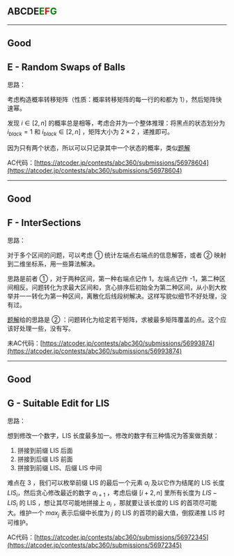 ## ABCDE<font color=green>E</font><font color=red>F</font><font color=green>G</font>

---

## Good

## E - Random Swaps of Balls

思路：

考虑构造概率转移矩阵（性质：概率转移矩阵的每一行的和都为 $1$），然后矩阵快速幂。

发现 $i\in [2, n]$ 的概率总是相等，考虑合并为一个整体推理：将黑点的状态划分为 $i_{black}=1$ 和 $i_{black} \in [2, n]$ ，矩阵大小为 $2\times 2$ ，递推即可。

因为只有两个状态，所以可以只记录其中一个状态的概率，类似[题解](https://www.luogu.com.cn/article/93gdvhiy) 

AC代码：[https://atcoder.jp/contests/abc360/submissions/56978604](https://atcoder.jp/contests/abc360/submissions/56978604)

---

## Good

## F - InterSections

思路：

对于多个区间的问题，可以考虑 ① 统计左端点右端点的信息解答，或者 ② 映射到二维坐标系，用一些算法解决。

思路是前者 ① ，对于两种区间，第一种右端点记作 1，左端点记作 -1，第二种区间相反。问题转化为求最大区间和，贪心排序后初始全为第二种区间，从小到大枚举并一一转化为第一种区间，离散化后线段树解决。这样写貌似细节不好处理，没有过。

[题解](https://www.luogu.com.cn/article/r67xoteb)给的思路是 ② ：问题转化为给定若干矩阵，求被最多矩阵覆盖的点。这个应该好处理一些，没有写。

未AC代码：[https://atcoder.jp/contests/abc360/submissions/56993874](https://atcoder.jp/contests/abc360/submissions/56993874)

---

## Good

## G - Suitable Edit for LIS

思路：

想到修改一个数字，LIS 长度最多加一。修改的数字有三种情况为答案做贡献：
1. 拼接到前缀 LIS 后面
2. 拼接到后缀 LIS 前面
3. 拼接到前缀 LIS、后缀 LIS 中间

难点在 3 ，我们可以枚举前缀 LIS 的最后一个元素 $a_i$ 及以它作为结尾的 LIS 长度 $LIS_i$，然后贪心修改最近的数字 $a_{i+1}$ ，考虑后缀 $[i + 2, n]$ 里所有长度为 $LIS-LIS_i$ 的 LIS ，想让其尽可能地拼接上 $a_i$ ，那就要让该长度的 LIS 的首项尽可能大。维护一个 $max_j$ 表示后缀中长度为 $j$ 的 LIS 的首项的最大值，倒叙递推 LIS 时可维护。

AC代码：[https://atcoder.jp/contests/abc360/submissions/56972345](https://atcoder.jp/contests/abc360/submissions/56972345)